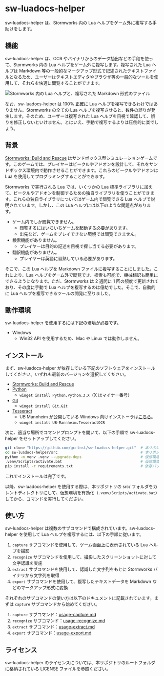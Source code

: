 # sw-luadocs-helper
sw-luadocs-helper は、Stormworks 内の Lua ヘルプをゲーム外に複写する手助けをします。

## 機能
sw-luadocs-helper は、OCR やバイナリからのデータ抽出などの手段を使って、Stormworks 内の Lua ヘルプをゲーム外に複写します。複写された Lua ヘルプは Markdown 等の一般的なマークアップ形式で記述されたテキストファイルとなるため、ユーザーはテキストエディタやブラウザ等の一般的なツールを使用して、それらを快適に閲覧することができます。

![Stormworks 内の Lua ヘルプと、複写された Markdown 形式のファイル](https://i.imgur.com/GiOi9kp.png)

なお、sw-luadocs-helper は 100% 正確に Lua ヘルプを複写できるわけではありません。Stormworks の全ての Lua ヘルプを複写させると、数件の誤りが発生します。そのため、ユーザーは複写された Lua ヘルプを目視で確認して、誤りを修正しないといけません。とはいえ、手動で複写するよりは圧倒的に楽でしょう。

## 背景
[Stormworks: Build and Rescue](https://store.steampowered.com/app/573090/Stormworks_Build_and_Rescue/) はサンドボックス型シミュレーションゲームです。このゲームでは、プレイヤーはビークルやアドオンを設計して、それをサンドボックス環境内で動作させることができます。これらのビークルやアドオンは Lua を使用してプログラミングすることができます。

Stormworks で実行される Lua では、いくつかの Lua 標準ライブラリに加えて、ビークルやアドオンを制御するための独自ライブラリを使うことができます。これらの独自ライブラリについてはゲーム内で閲覧できる Lua ヘルプで説明されています。しかし、この Lua ヘルプには以下のような問題点があります。
- ゲーム内でしか閲覧できません。
  - 閲覧するにはいちいちゲームを起動する必要があります。
  - 出先など、ゲームをプレイできない環境では閲覧できません。
- 検索機能がありません。
  - プレイヤーは目的の記述を目視で探し当てる必要があります。
- 翻訳機能がありません。
  - プレイヤーは英語に習熟している必要があります。

そこで、この Lua ヘルプを Markdown ファイルに複写することにしました。これにより、Lua ヘルプをゲーム外で閲覧でき、検索も可能で、機械翻訳も簡単にできるようになります。ただ、Stormworks は 2 週間に 1 回の頻度で更新されており、その度に手動で Lua ヘルプを複写するのは億劫でした。そこで、自動的に Lua ヘルプを複写できるツールの開発に至りました。

## 動作環境
sw-luadocs-helper を使用するには下記の環境が必要です。
- Windows
  - Win32 API を使用するため、Mac や Linux では動作しません。

## インストール
まず、sw-luadocs-helper が依存している下記のソフトウェアをインストールしてください。いずれも最新のバージョンを選択してください。
- [Stormworks: Build and Rescue](https://store.steampowered.com/app/573090/Stormworks_Build_and_Rescue/)
- [Python](https://www.python.org/)
  - `winget install Python.Python.3.X`（X はマイナー番号）
- [Git](https://git-scm.com/)
  - `winget install Git.Git`
- [Tesseract](https://github.com/tesseract-ocr/tesseract)
  - UB Mannheim が公開している Windows 向けインストーラは[こちら](https://github.com/UB-Mannheim/tesseract/wiki)。
  - `winget install UB-Mannheim.TesseractOCR`

次に、適当な場所でコマンドプロンプトを開いて、以下の手順で sw-luadocs-helper をセットアップしてください。

```sh
git clone "https://github.com/gcrtnst/sw-luadocs-helper.git"  # 本リポジトリをローカルにクローン
cd sw-luadocs-helper/src                                      # 本リポジトリの src/ フォルダに移動
python -m venv .venv --upgrade-deps                           # 仮想環境を作成
.venv/Scripts/activate.bat                                    # 仮想環境の有効化
pip install -r requirements.txt                               # 依存パッケージのインストール
```

これでインストールは完了です。

以降、sw-luadocs-helper を使用する際は、本リポジトリの src/ フォルダをカレントディレクトリにして、仮想環境を有効化（`.venv/Scripts/activate.bat`）してから、コマンドを実行してください。

## 使い方
sw-luadocs-helper は複数のサブコマンドで構成されています。sw-luadocs-helper を使用して Lua ヘルプを複写するには、以下の手順に従います。
1. `capture` サブコマンドを使用して、ゲーム画面上に表示されている Lua ヘルプを撮影
2. `recognize` サブコマンドを使用して、撮影したスクリーンショットに対して文字認識を実施
3. `extract` サブコマンドを使用して、認識した文字列をもとに Stormworks バイナリから文字列を取得
4. `export` サブコマンドを使用して、複写したテキストデータを Markdown などのマークアップ形式に変換

それぞれのサブコマンドの使い方は以下のドキュメントに記載されています。まずは `capture` サブコマンドから始めてください。
1. `capture` サブコマンド：[usage-capture.md](usage-capture.md)
2. `recognize` サブコマンド：[usage-recognize.md](usage-recognize.md)
3. `extract` サブコマンド：[usage-extract.md](usage-extract.md)
4. `export` サブコマンド：[usage-export.md](usage-export.md)

## ライセンス
sw-luadocs-helper のライセンスについては、本リポジトリのルートフォルダに格納されている LICENSE ファイルを参照ください。

